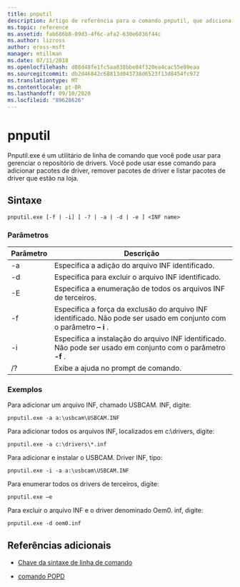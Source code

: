 ```yaml
---
title: pnputil
description: Artigo de referência para o comando pnputil, que adiciona pacotes de driver, remove pacotes de driver e lista pacotes de driver que estão no repositório de drivers, usando o utilitário pnputil.exe.
ms.topic: reference
ms.assetid: fab686b8-09d3-4f6c-afa2-630e6036f44c
ms.author: lizross
author: eross-msft
manager: mtillman
ms.date: 07/11/2018
ms.openlocfilehash: d88d48fe1fc5aa838bbe04f320ea4cac55e09eaa
ms.sourcegitcommit: db2d46842c68813d043738d6523f13d8454fc972
ms.translationtype: MT
ms.contentlocale: pt-BR
ms.lasthandoff: 09/10/2020
ms.locfileid: "89628626"
---
```

# <a name="pnputil"></a>pnputil

Pnputil.exe é um utilitário de linha de comando que você pode usar para gerenciar o repositório de drivers. Você pode usar esse comando para adicionar pacotes de driver, remover pacotes de driver e listar pacotes de driver que estão na loja.

## <a name="syntax"></a>Sintaxe

```
pnputil.exe [-f | -i] [ -? | -a | -d | -e ] <INF name>
```

### <a name="parameters"></a>Parâmetros

| Parâmetro | Descrição |
|--|--|
| -a | Especifica a adição do arquivo INF identificado. |
| -d | Especifica para excluir o arquivo INF identificado. |
| -E | Especifica a enumeração de todos os arquivos INF de terceiros. |
| -f | Especifica a força da exclusão do arquivo INF identificado. Não pode ser usado em conjunto com o parâmetro **– i** . |
| -i | Especifica a instalação do arquivo INF identificado. Não pode ser usado em conjunto com o parâmetro **-f** . |
| /? | Exibe a ajuda no prompt de comando. |

### <a name="examples"></a>Exemplos

Para adicionar um arquivo INF, chamado USBCAM. INF, digite:

```
pnputil.exe -a a:\usbcam\USBCAM.INF
```

Para adicionar todos os arquivos INF, localizados em c:\drivers, digite:

```
pnputil.exe -a c:\drivers\*.inf
```

Para adicionar e instalar o USBCAM. Driver INF, tipo:

```
pnputil.exe -i -a a:\usbcam\USBCAM.INF
```

Para enumerar todos os drivers de terceiros, digite:

```
pnputil.exe –e
```

Para excluir o arquivo INF e o driver denominado Oem0. inf, digite:

```
pnputil.exe -d oem0.inf
```

## <a name="additional-references"></a>Referências adicionais

- [Chave da sintaxe de linha de comando](command-line-syntax-key.md)

- [comando POPD](popd.md)
